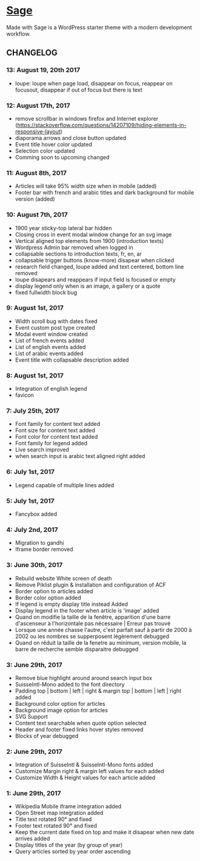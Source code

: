 # [Sage](https://roots.io/sage/)

Made with Sage is a WordPress starter theme with a modern development workflow.

## CHANGELOG
### 13: August 19, 20th 2017
* loupe: loupe when page load, disappear on focus, reappear on focusout, disappear if out of focus but there is text

### 12: August 17th, 2017
* remove scrollbar in windows firefox and Internet explorer (https://stackoverflow.com/questions/14207109/hiding-elements-in-responsive-layout)
* diaporama arrows and close button updated
* Event title hover color updated
* Selection color updated
* Comming soon to upcoming changed

### 11: August 8th, 2017
* Articles will take 95% width size when in mobile (added)
* Footer bar with french and arabic titles and dark background for mobile version (added)

### 10: August 7th, 2017
* 1900 year sticky-top lateral bar hidden
* Closing cross in event modal window change for an svg image
* Vertical aligned top elements from 1900 (introduction texts)
* Wordpress Admin bar removed when logged in
* collapsable sections to introduction texts, fr, en, ar
* collapsable trigger buttons (know-more) disapear when clicked
* research field changed, loupe added and text centered, bottom line removed
* loupe disapears and reappears if input field is focused or empty
* display legend only when is an image, a gallery or a quote
* fixed fullwidth block bug

### 9: August 1st, 2017
* Width scroll bug with dates fixed
* Event custom post type created
* Modal event window created
* List of french events added
* List of english events added
* List of arabic events added
* Event title with collapsable description added

### 8: August 1st, 2017
* Integration of english legend
* favicon

### 7: July 25th, 2017
* Font family for content text added
* Font size for content text added
* Font color for content text added
* Font family for legend added
* Live search improved
* when search input is arabic text aligned right added

### 6: July 1st, 2017
* Legend capable of multiple lines added

### 5: July 1st, 2017
* Fancybox added

### 4: July 2nd, 2017
* Migration to gandhi
* Iframe border removed

### 3: June 30th, 2017
* Rebuild website White screen of death
* Remove Piklist plugin & installation and configuration of ACF
* Border option to articles added
* Border color option added
* If legend is empty display title instead Added
* Display legend in the footer when article is 'image' added
* Quand on modifie la taille de la fenêtre, apparition d'une barre d'ascenseur à l'horizontale pas nécessaire | Erreur pas trouvé
* Lorsque une année chasse l'autre, c'est parfait sauf à partir de 2000 à 2002 ou les nombres se supperposent légèrement debugged
* Quand on réduit la taille de la fenetre au minimum, version mobile, la barre de recherche semble disparaitre debugged


### 3: June 29th, 2017
* Remove blue highlight around around search input box
* SuisseIntl-Mono added to the font directory
* Padding top | bottom | left | right & margin top | bottom | left | right added
* Background color option for articles
* Background image option for articles
* SVG Support
* Content text searchable when quote option selected
* Header and footer fixed links hover styles removed
* Blocks of year debugged


### 2: June 29th, 2017
* Integration of SuisseIntl & SuisseIntl-Mono fonts added
* Customize Margin right & margin left values for each added
* Customize Width & Height values for each article added

### 1: June 29th, 2017
* Wikipedia Mobile iframe integration added
* Open Street map integration added
* Title text rotated 90° and fixed
* Footer text rotated 90° and fixed
* Keep the current date fixed on top and make it disapear when new date arrives added
* Display titles of the year (by group of year)
* Query articles sorted by year order ascending
